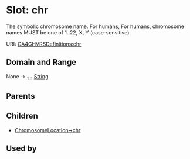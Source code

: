 
# Slot: chr


The symbolic chromosome name. For humans, For humans, chromosome names MUST be one of 1..22, X, Y (case-sensitive)

URI: [GA4GHVRSDefinitions:chr](GA4GHVRSDefinitionschr)


## Domain and Range

None &#8594;  <sub>1..1</sub> [String](types/String.md)

## Parents


## Children

 *  [ChromosomeLocation➞chr](ChromosomeLocation_chr.md)

## Used by

